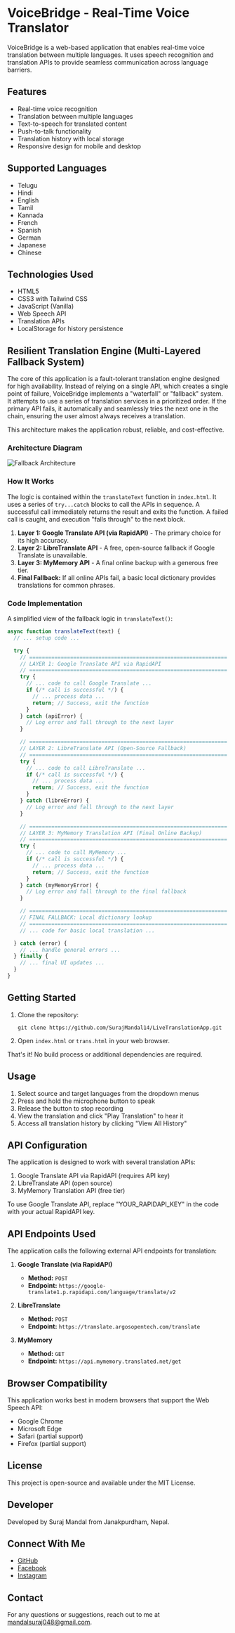 # VoiceBridge - Real-Time Voice Translator

VoiceBridge is a web-based application that enables real-time voice translation between multiple languages. It uses speech recognition and translation APIs to provide seamless communication across language barriers.

## Features

- Real-time voice recognition
- Translation between multiple languages
- Text-to-speech for translated content
- Push-to-talk functionality
- Translation history with local storage
- Responsive design for mobile and desktop

## Supported Languages

- Telugu
- Hindi
- English
- Tamil
- Kannada
- French
- Spanish
- German
- Japanese
- Chinese

## Technologies Used

- HTML5
- CSS3 with Tailwind CSS
- JavaScript (Vanilla)
- Web Speech API
- Translation APIs
- LocalStorage for history persistence

## Resilient Translation Engine (Multi-Layered Fallback System)

The core of this application is a fault-tolerant translation engine designed for high availability. Instead of relying on a single API, which creates a single point of failure, VoiceBridge implements a "waterfall" or "fallback" system. It attempts to use a series of translation services in a prioritized order. If the primary API fails, it automatically and seamlessly tries the next one in the chain, ensuring the user almost always receives a translation.

This architecture makes the application robust, reliable, and cost-effective.

### Architecture Diagram

![Fallback Architecture](image.png)

### How It Works

The logic is contained within the `translateText` function in `index.html`. It uses a series of `try...catch` blocks to call the APIs in sequence. A successful call immediately returns the result and exits the function. A failed call is caught, and execution "falls through" to the next block.

1.  **Layer 1: Google Translate API (via RapidAPI)** - The primary choice for its high accuracy.
2.  **Layer 2: LibreTranslate API** - A free, open-source fallback if Google Translate is unavailable.
3.  **Layer 3: MyMemory API** - A final online backup with a generous free tier.
4.  **Final Fallback:** If all online APIs fail, a basic local dictionary provides translations for common phrases.

### Code Implementation

A simplified view of the fallback logic in `translateText()`:

```javascript
async function translateText(text) {
  // ... setup code ...

  try {
    // ===============================================================
    // LAYER 1: Google Translate API via RapidAPI
    // ===============================================================
    try {
      // ... code to call Google Translate ...
      if (/* call is successful */) {
        // ... process data ...
        return; // Success, exit the function
      }
    } catch (apiError) {
      // Log error and fall through to the next layer
    }

    // ===============================================================
    // LAYER 2: LibreTranslate API (Open-Source Fallback)
    // ===============================================================
    try {
      // ... code to call LibreTranslate ...
      if (/* call is successful */) {
        // ... process data ...
        return; // Success, exit the function
      }
    } catch (libreError) {
      // Log error and fall through to the next layer
    }

    // ===============================================================
    // LAYER 3: MyMemory Translation API (Final Online Backup)
    // ===============================================================
    try {
      // ... code to call MyMemory ...
      if (/* call is successful */) {
        // ... process data ...
        return; // Success, exit the function
      }
    } catch (myMemoryError) {
      // Log error and fall through to the final fallback
    }

    // ===============================================================
    // FINAL FALLBACK: Local dictionary lookup
    // ===============================================================
    // ... code for basic local translation ...

  } catch (error) {
    // ... handle general errors ...
  } finally {
    // ... final UI updates ...
  }
}
```

## Getting Started

1. Clone the repository:

   ```
   git clone https://github.com/SurajMandal14/LiveTranslationApp.git
   ```

2. Open `index.html` or `trans.html` in your web browser.

That's it! No build process or additional dependencies are required.

## Usage

1. Select source and target languages from the dropdown menus
2. Press and hold the microphone button to speak
3. Release the button to stop recording
4. View the translation and click "Play Translation" to hear it
5. Access all translation history by clicking "View All History"

## API Configuration

The application is designed to work with several translation APIs:

1. Google Translate API via RapidAPI (requires API key)
2. LibreTranslate API (open source)
3. MyMemory Translation API (free tier)

To use Google Translate API, replace "YOUR_RAPIDAPI_KEY" in the code with your actual RapidAPI key.

## API Endpoints Used

The application calls the following external API endpoints for translation:

1.  **Google Translate (via RapidAPI)**
    *   **Method:** `POST`
    *   **Endpoint:** `https://google-translate1.p.rapidapi.com/language/translate/v2`

2.  **LibreTranslate**
    *   **Method:** `POST`
    *   **Endpoint:** `https://translate.argosopentech.com/translate`

3.  **MyMemory**
    *   **Method:** `GET`
    *   **Endpoint:** `https://api.mymemory.translated.net/get`

## Browser Compatibility

This application works best in modern browsers that support the Web Speech API:

- Google Chrome
- Microsoft Edge
- Safari (partial support)
- Firefox (partial support)

## License

This project is open-source and available under the MIT License.

## Developer

Developed by Suraj Mandal from Janakpurdham, Nepal.

## Connect With Me

- [GitHub](https://github.com/SurajMandal14)
- [Facebook](https://www.facebook.com/profile.php?id=100010812571636)
- [Instagram](https://www.instagram.com/_surajzmandal/)

## Contact

For any questions or suggestions, reach out to me at mandalsuraj048@gmail.com.
